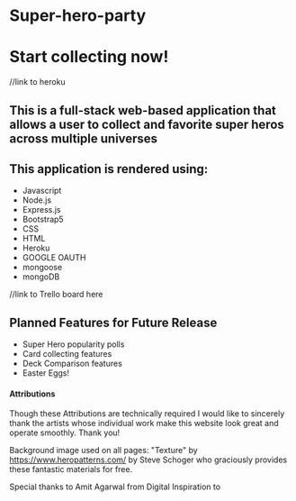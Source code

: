 # Super-hero-party

# Start collecting now! 
//link to heroku

## This is a full-stack web-based application that allows a user to collect and favorite super heros across multiple universes
## This application is rendered using: 
 * Javascript
 * Node.js
 * Express.js
 * Bootstrap5
 * CSS
 * HTML
 * Heroku
 * GOOGLE OAUTH
 * mongoose
 * mongoDB
 

 //link to Trello board here
 
 ## Planned Features for Future Release
 * Super Hero popularity polls
 * Card collecting features
 * Deck Comparison features 
 * Easter Eggs! 
 
 
 #### Attributions
 Though these Attributions are technically required I would like to sincerely thank the artists whose individual work make this website look great and operate smoothly. Thank you!
 
 Background image used on all pages: "Texture" by https://www.heropatterns.com/ by Steve Schoger who graciously provides these fantastic materials for free. 

 Special thanks to Amit Agarwal from Digital Inspiration to 
